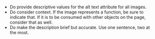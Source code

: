 - Do provide descriptive values for the alt text attribute for all images.
- Do consider context. If the image represents a function, be sure to indicate that. If it is to be consumed with other objects on the page, consider that as well.
- Do make the description brief but accurate. Use one sentence, two at the most.
